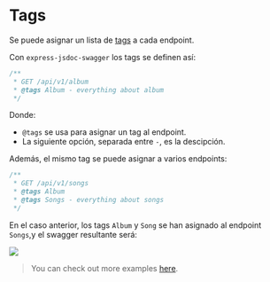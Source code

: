 # Tags
Se puede asignar un lista de [tags](https://swagger.io/docs/specification/grouping-operations-with-tags/) a cada endpoint.

Con `express-jsdoc-swagger` los tags se definen así:
```javascript
/**
 * GET /api/v1/album
 * @tags Album - everything about album
 */
```
Donde:
- `@tags` se usa para asignar un tag al endpoint.
- La siguiente opción, separada entre ` - `, es la descipción.

Además, el mismo tag se puede asignar a varios endpoints:
```javascript
/**
 * GET /api/v1/songs
 * @tags Album
 * @tags Songs - everything about songs
 */
```
En el caso anterior, los tags `Album` y `Song` se han asignado al endpoint `Songs`,y el swagger resultante será:

<img src="./assets/tags.png"/>

> You can check out more examples [here](https://github.com/BRIKEV/express-jsdoc-swagger/tree/master/examples/tags).


